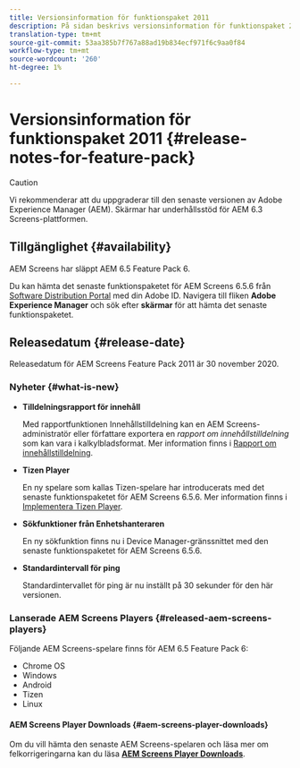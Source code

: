 ```yaml
---
title: Versionsinformation för funktionspaket 2011
description: På sidan beskrivs versionsinformation för funktionspaket 2011.
translation-type: tm+mt
source-git-commit: 53aa385b7f767a88ad19b834ecf971f6c9aa0f84
workflow-type: tm+mt
source-wordcount: '260'
ht-degree: 1%

---
```



# Versionsinformation för funktionspaket 2011 {#release-notes-for-feature-pack}

>[!CAUTION]
>Vi rekommenderar att du uppgraderar till den senaste versionen av Adobe Experience Manager (AEM). Skärmar har underhållsstöd för AEM 6.3 Screens-plattformen.

## Tillgänglighet {#availability}

AEM Screens har släppt AEM 6.5 Feature Pack 6.

Du kan hämta det senaste funktionspaketet för AEM Screens 6.5.6 från [Software Distribution Portal](https://experience.adobe.com/#/downloads/content/software-distribution/en/aem.html) med din Adobe ID. Navigera till fliken **Adobe Experience Manager** och sök efter **skärmar** för att hämta det senaste funktionspaketet.

## Releasedatum {#release-date}

Releasedatum för AEM Screens Feature Pack 2011 är 30 november 2020.

### Nyheter {#what-is-new}

* **Tilldelningsrapport för innehåll**

   Med rapportfunktionen Innehållstilldelning kan en AEM Screens-administratör eller författare exportera en *rapport om innehållstilldelning* som kan vara i kalkylbladsformat.
Mer information finns i [Rapport om innehållstilldelning](/help/user-guide/content-assignment-report.md).


* **Tizen Player**

   En ny spelare som kallas Tizen-spelare har introducerats med det senaste funktionspaketet för AEM Screens 6.5.6.
Mer information finns i [Implementera Tizen Player](/help/user-guide/tizen-player.md).

* **Sökfunktioner från Enhetshanteraren**

   En ny sökfunktion finns nu i Device Manager-gränssnittet med den senaste funktionspaketet för AEM Screens 6.5.6.

* **Standardintervall för ping**

   Standardintervallet för ping är nu inställt på 30 sekunder för den här versionen.

### Lanserade AEM Screens Players {#released-aem-screens-players}

Följande AEM Screens-spelare finns för AEM 6.5 Feature Pack 6:

* Chrome OS
* Windows
* Android
* Tizen
* Linux

#### AEM Screens Player Downloads {#aem-screens-player-downloads}

Om du vill hämta den senaste AEM Screens-spelaren och läsa mer om felkorrigeringarna kan du läsa **[AEM Screens Player Downloads](https://download.macromedia.com/screens/index.html)**.
